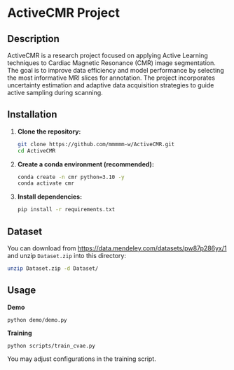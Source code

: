# ActiveCMR Project

## Description


ActiveCMR is a research project focused on applying Active Learning techniques to Cardiac Magnetic Resonance (CMR) image segmentation. The goal is to improve data efficiency and model performance by selecting the most informative MRI slices for annotation. The project incorporates uncertainty estimation and adaptive data acquisition strategies to guide active sampling during scanning.


## Installation

1.  **Clone the repository:**
    ```bash
    git clone https://github.com/mmmmm-w/ActiveCMR.git
    cd ActiveCMR
    ```
2.  **Create a conda environment (recommended):**
    ```bash
    conda create -n cmr python=3.10 -y
    conda activate cmr
    ```
3.  **Install dependencies:**
    ```bash
    pip install -r requirements.txt
    ```

## Dataset

You can download from https://data.mendeley.com/datasets/pw87p286yx/1 and unzip `Dataset.zip` into this directory:

```bash
unzip Dataset.zip -d Dataset/
```

## Usage

**Demo**
```
python demo/demo.py
```

**Training**
```
python scripts/train_cvae.py
```
You may adjust configurations in the training script.


